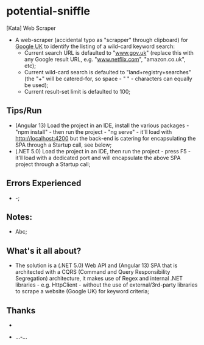 # potential-sniffle
[Kata] Web Scraper

* A web-scraper (accidental typo as "scrapper" through clipboard) for [Google UK](https://www.google.co.uk) to identify the listing of a wild-card keyword search:
	* Current search URL is defaulted to "www.gov.uk" (replace this with any Google result URL, e.g. "www.netflix.com", "amazon.co.uk", etc);
	* Current wild-card search is defaulted to "land+registry+searches" (the "+" will be catered-for, so space - " " - characters can equally be used);
	* Current result-set limit is defaulted to 100;

## Tips/Run

* (Angular 13) Load the project in an IDE, install the various packages - "npm install" - then run the project - "ng serve" - it'll load with [http://localhost:4200](localhost) but the back-end is catering for encapsulating the SPA through a Startup call, see below;
* (.NET 5.0) Load the project in an IDE, then run the project - press F5 - it'll load with a dedicated port and will encapsulate the above SPA project through a Startup call;

## Errors Experienced

* -;

## Notes:

* Abc;

## What's it all about?

* The solution is a (.NET 5.0) Web API and (Angular 13) SPA that is architected with a CQRS (Command and Query Responsibility Segregation) architecture, it makes use of Regex and internal .NET libraries - e.g. HttpClient - without the use of external/3rd-party libraries to scrape a website (Google UK) for keyword criteria;

## Thanks

-

* []() ...-...
